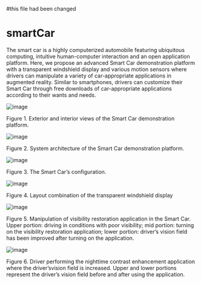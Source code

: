 #this file had been changed

# smartCar
The smart car is a highly computerized automobile featuring ubiquitous computing, intuitive human-computer interaction and an open application platform. Here, we propose an advanced Smart Car demonstration platform with a transparent windshield display and various motion sensors where drivers can manipulate a variety of car-appropriate applications in augmented reality. Similar to smartphones, drivers can customize their Smart Car through free downloads of car-appropriate applications according to their wants and needs. 


![image](https://github.com/smartCarLab/smartCar/blob/master/image/image1.png?raw=true)

Figure 1. Exterior and interior views of the Smart Car demonstration platform.

![image](https://github.com/smartCarLab/smartCar/blob/master/image/image2.png?raw=true)

Figure 2. System architecture of the Smart Car demonstration platform.

![image](https://github.com/smartCarLab/smartCar/blob/master/image/image3.png?raw=true)

Figure 3. The Smart Car’s configuration.

![image](https://github.com/smartCarLab/smartCar/blob/master/image/image4.png?raw=true)

Figure 4. Layout combination of the transparent windshield display

![image](https://github.com/smartCarLab/smartCar/blob/master/image/image5.png?raw=true)

Figure 5. Manipulation of visibility restoration application in the Smart Car. Upper portion:
driving in conditions with poor visibility; mid portion: turning on the visibility restoration application;
lower portion: driver’s vision field has been improved after turning on the application.

![image](https://github.com/smartCarLab/smartCar/blob/master/image/image6.png?raw=true)

Figure 6. Driver performing the nighttime contrast enhancement application where the
driver’svision field is increased. Upper and lower portions represent the driver’s vision field
before and after using the application.

